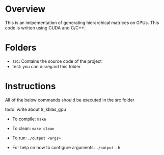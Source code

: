 # Overview
This is an imlpementation of generating hierarchical matrices on GPUs. This code is written using CUDA and C/C++.

# Folders
- src: Contains the source code of the project
- test: you can disregard this folder

# Instructions
All of the below commands should be executed in the src folder

todo: write about lr_kblas_gpu

- To compile:
```make```

- To clean:
```make clean```

- To run:
```./output <args>```

- For help on how to configure arguments:
```./output -h ```
